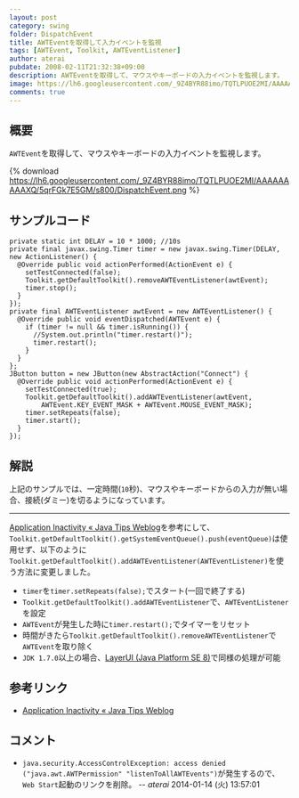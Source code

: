 ```yaml
---
layout: post
category: swing
folder: DispatchEvent
title: AWTEventを取得して入力イベントを監視
tags: [AWTEvent, Toolkit, AWTEventListener]
author: aterai
pubdate: 2008-02-11T21:32:38+09:00
description: AWTEventを取得して、マウスやキーボードの入力イベントを監視します。
image: https://lh6.googleusercontent.com/_9Z4BYR88imo/TQTLPUOE2MI/AAAAAAAAAXQ/5qrFGk7E5GM/s800/DispatchEvent.png
comments: true
---
```

## 概要
`AWTEvent`を取得して、マウスやキーボードの入力イベントを監視します。

{% download https://lh6.googleusercontent.com/_9Z4BYR88imo/TQTLPUOE2MI/AAAAAAAAAXQ/5qrFGk7E5GM/s800/DispatchEvent.png %}

## サンプルコード
<pre class="prettyprint"><code>private static int DELAY = 10 * 1000; //10s
private final javax.swing.Timer timer = new javax.swing.Timer(DELAY, new ActionListener() {
  @Override public void actionPerformed(ActionEvent e) {
    setTestConnected(false);
    Toolkit.getDefaultToolkit().removeAWTEventListener(awtEvent);
    timer.stop();
  }
});
private final AWTEventListener awtEvent = new AWTEventListener() {
  @Override public void eventDispatched(AWTEvent e) {
    if (timer != null &amp;&amp; timer.isRunning()) {
      //System.out.println("timer.restart()");
      timer.restart();
    }
  }
};
JButton button = new JButton(new AbstractAction("Connect") {
  @Override public void actionPerformed(ActionEvent e) {
    setTestConnected(true);
    Toolkit.getDefaultToolkit().addAWTEventListener(awtEvent,
        AWTEvent.KEY_EVENT_MASK + AWTEvent.MOUSE_EVENT_MASK);
    timer.setRepeats(false);
    timer.start();
  }
});
</code></pre>

## 解説
上記のサンプルでは、一定時間(`10`秒)、マウスやキーボードからの入力が無い場合、接続(ダミー)を切るようになっています。

- - - -
[Application Inactivity « Java Tips Weblog](https://tips4java.wordpress.com/2008/10/24/application-inactivity/)を参考にして、`Toolkit.getDefaultToolkit().getSystemEventQueue().push(eventQueue)`は使用せず、以下のように`Toolkit.getDefaultToolkit().addAWTEventListener(AWTEventListener)`を使う方法に変更しました。

- `timer`を`timer.setRepeats(false);`でスタート(一回で終了する)
- `Toolkit.getDefaultToolkit().addAWTEventListener`で、`AWTEventListener`を設定
- `AWTEvent`が発生した時に`timer.restart();`でタイマーをリセット
- 時間がきたら`Toolkit.getDefaultToolkit().removeAWTEventListener`で`AWTEvent`を取り除く
- `JDK 1.7.0`以上の場合、[LayerUI (Java Platform SE 8)](https://docs.oracle.com/javase/jp/8/docs/api/javax/swing/plaf/LayerUI.html)で同様の処理が可能

<!-- dummy comment line for breaking list -->

## 参考リンク
- [Application Inactivity « Java Tips Weblog](https://tips4java.wordpress.com/2008/10/24/application-inactivity/)

<!-- dummy comment line for breaking list -->

## コメント
- `java.security.AccessControlException: access denied ("java.awt.AWTPermission" "listenToAllAWTEvents")`が発生するので、`Web Start`起動のリンクを削除。 -- *aterai* 2014-01-14 (火) 13:57:01

<!-- dummy comment line for breaking list -->
